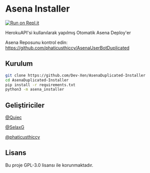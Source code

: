 # Asena Installer
[![Run on Repl.it](https://repl.it/badge/github/Dev-Xen/AsenaDuplicated-Installer)](https://repl.it/github/phaticusthiccy/installer)

HerokuAPI'si kullanılarak yapılmış Otomatik Asena Deploy'er

Asena Reposunu kontrol edin: https://github.com/phaticusthiccy/AsenaUserBotDuplicated
## Kurulum
```sh
git clone https://github.com/Dev-Xen/AsenaDuplicated-Installer
cd AsenaDuplicated-Installer
pip install -r requirements.txt
python3 -m asena_installer
```

## Geliştiriciler
[@Quiec](https://t.me/fusuf)

[@SelaxG](https://t.me/SelaxG)

[@phaticusthiccy](https://t.me/phaticusthiccy)

## Lisans
Bu proje GPL-3.0 lisansı ile korunmaktadır.
